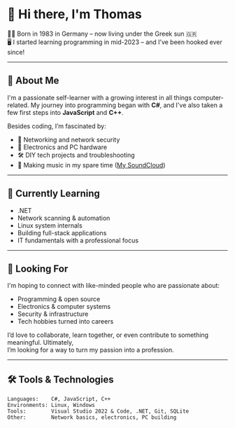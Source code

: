 # 👋 Hi there, I'm Thomas

🧔‍♂️ Born in 1983 in Germany – now living under the Greek sun 🇬🇷  
🖥️ I started learning programming in mid-2023 – and I’ve been hooked ever since!

---

## 🧠 About Me

I'm a passionate self-learner with a growing interest in all things computer-related. My journey into programming began with **C#**, and I've also taken a few first steps into **JavaScript** and **C++**.

Besides coding, I’m fascinated by:

- 🧩 Networking and network security  
- 🔌 Electronics and PC hardware  
- 🛠️ DIY tech projects and troubleshooting  
- 🎵 Making music in my spare time ([My SoundCloud](https://soundcloud.com/thomasjust))

---

## 🌱 Currently Learning

- .NET
- Network scanning & automation  
- Linux system internals  
- Building full-stack applications  
- IT fundamentals with a professional focus

---

## 🤝 Looking For

I'm hoping to connect with like-minded people who are passionate about:

- Programming & open source  
- Electronics & computer systems  
- Security & infrastructure  
- Tech hobbies turned into careers

I’d love to collaborate, learn together, or even contribute to something meaningful. Ultimately,<br> I’m looking for a way to turn my passion into a profession.

---

## 🛠️ Tools & Technologies

```plaintext
Languages:    C#, JavaScript, C++
Environments: Linux, Windows
Tools:        Visual Studio 2022 & Code, .NET, Git, SQLite
Other:        Network basics, electronics, PC building
